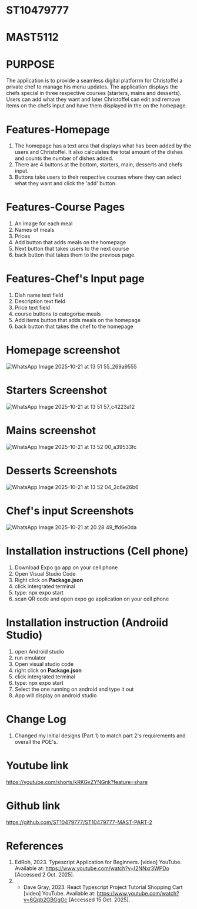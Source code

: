 # ST10479777
# MAST5112
# PURPOSE
The application is to provide a seamless digital platforrm for Christoffel a private chef to manage his menu updates. The application displays the chefs special in three respective courses (starters, mains and desserts). Users can add what they want and later Christoffel can edit and remove items on the chefs input and have them displayed in the on the homepage. 
# Features-Homepage
1. The homepage has a text area that displays what has been added by the users and Christoffel. It also calculates the total amount of the dishes and counts the number of dishes added.
2. There are 4 buttons at the bottom, starters, main, desserts and chefs input.
3. Buttons take users to their respective courses where they can select what they want and click the 'add' button.
# Features-Course Pages
1. An image for each meal
2. Names of meals
3. Prices
4. Add button that adds meals on the homepage
5. Next button that takes users to the next course
6. back button that takes them to the previous page.
# Features-Chef's Input page
1. Dish name text field
2. Description text field
3. Price text field
4. course buttons to catogorise meals
5. Add items button that adds meals on the homepage
6. back button that takes the chef to the homepage
# Homepage screenshot
![WhatsApp Image 2025-10-21 at 13 51 55_269a9555](https://github.com/user-attachments/assets/db3bb3ab-9810-4d4a-a2ad-e4dd2b75ba21)
# Starters Screenshot
![WhatsApp Image 2025-10-21 at 13 51 57_c4223a12](https://github.com/user-attachments/assets/7eb6f19e-7d9f-4c50-9082-77b07ef0ec4e)
# Mains screenshot
![WhatsApp Image 2025-10-21 at 13 52 00_a39533fc](https://github.com/user-attachments/assets/18786e7a-0af1-4c47-b04c-9bb2900f2374)
# Desserts Screenshots
![WhatsApp Image 2025-10-21 at 13 52 04_2c6e26b6](https://github.com/user-attachments/assets/593e65d6-c07c-494d-b49c-30071963e6a1)
# Chef's input Screenshots
![WhatsApp Image 2025-10-21 at 20 28 49_ffd6e0da](https://github.com/user-attachments/assets/df302a37-a804-4b44-b1c7-6196690a8ff8)

# Installation instructions (Cell phone)
1. Download Expo go app on your cell phone
2. Open Visual Studio Code
3. Right click on **Package.json**
4. click intergrated terminal
5. type: npx expo start
6. scan QR code and open expo go application on your cell phone

# Installation instruction (Androiid Studio)
1. open Android studio
2. run emulator
3. Open visual studio code
4. right click on **Package.json**
5. click intergrated terminal
6. type: npx expo start
7. Select the one running on android and type it out
8. App will display on android studio

# Change Log
1. Changed my initial designs (Part 1) to match part 2's requirements and overall the POE's.
   
# Youtube link
https://youtube.com/shorts/kRKGvZYNGnk?feature=share

# Github link
https://github.com/ST10479777/ST10479777-MAST-PART-2

# References
1. EdRoh, 2023. Typescript Application for Beginners. [video] YouTube. Available at: https://www.youtube.com/watch?v=I2NNxr3WPDo [Accessed 2 Oct. 2025].
2. - Dave Gray, 2023. React Typescript Project Tutorial Shopping Cart [video] YouTube. Available at: https://www.youtube.com/watch?v=6Qqb2GBGgGc [Accessed 15 Oct. 2025].












   
